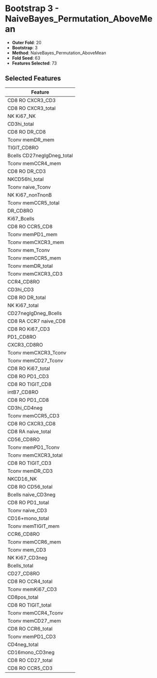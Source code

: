 # Bootstrap 3 - NaiveBayes_Permutation_AboveMean

- **Outer Fold**: 20
- **Bootstrap**: 3
- **Method**: NaiveBayes_Permutation_AboveMean
- **Fold Seed**: 63
- **Features Selected**: 73

## Selected Features

| Feature |
|---------|
| CD8 RO CXCR3_CD3 |
| CD8 RO CXCR3_total |
| NK Ki67_NK |
| CD3hi_total |
| CD8 RO DR_CD8 |
| Tconv memDR_mem |
| TIGIT_CD8RO |
| Bcells CD27negIgDneg_total |
| Tconv memCCR4_mem |
| CD8 RO DR_CD3 |
| NKCD56hi_total |
| Tconv naive_Tconv |
| NK Ki67_nonTnonB |
| Tconv memCCR5_total |
| DR_CD8RO |
| Ki67_Bcells |
| CD8 RO CCR5_CD8 |
| Tconv memPD1_mem |
| Tconv memCXCR3_mem |
| Tconv mem_Tconv |
| Tconv memCCR5_mem |
| Tconv memDR_total |
| Tconv memCXCR3_CD3 |
| CCR4_CD8RO |
| CD3hi_CD3 |
| CD8 RO DR_total |
| NK Ki67_total |
| CD27negIgDneg_Bcells |
| CD8 RA CCR7 naive_CD8 |
| CD8  RO Ki67_CD3 |
| PD1_CD8RO |
| CXCR3_CD8RO |
| Tconv memCXCR3_Tconv |
| Tconv memCD27_Tconv |
| CD8 RO Ki67_total |
| CD8 RO PD1_CD3 |
| CD8 RO TIGIT_CD8 |
| intB7_CD8RO |
| CD8 RO PD1_CD8 |
| CD3hi_CD4neg |
| Tconv memCCR5_CD3 |
| CD8 RO CXCR3_CD8 |
| CD8 RA naive_total |
| CD56_CD8RO |
| Tconv memPD1_Tconv |
| Tconv memCXCR3_total |
| CD8 RO TIGIT_CD3 |
| Tconv memDR_CD3 |
| NKCD16_NK |
| CD8 RO CD56_total |
| Bcells naive_CD3neg |
| CD8 RO PD1_total |
| Tconv naive_CD3 |
| CD16+mono_total |
| Tconv memTIGIT_mem |
| CCR6_CD8RO |
| Tconv memCCR6_mem |
| Tconv mem_CD3 |
| NK Ki67_CD3neg |
| Bcells_total |
| CD27_CD8RO |
| CD8 RO CCR4_total |
| Tconv memKi67_CD3 |
| CD8pos_total |
| CD8 RO TIGIT_total |
| Tconv memCCR4_Tconv |
| Tconv memCD27_mem |
| CD8 RO CCR6_total |
| Tconv memPD1_CD3 |
| CD4neg_total |
| CD16mono_CD3neg |
| CD8 RO CD27_total |
| CD8 RO CCR5_CD3 |
